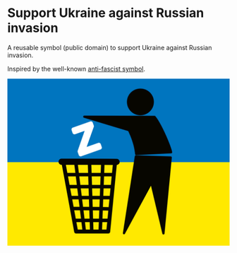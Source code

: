 # Support Ukraine against Russian invasion
A reusable symbol (public domain) to support Ukraine against Russian invasion.

Inspired by the well-known [anti-fascist symbol](https://de.wikipedia.org/wiki/Datei:Halte_Deine_Umwelt_sauber.svg).

![symbol](UkraineDisposeZ.png)
